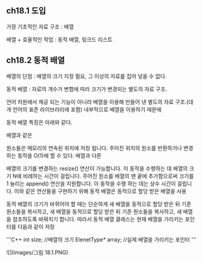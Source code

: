 ## ch18.1 도입

가장 기초적인 자료 구조 : 배열

배열 + 효율적인 작업 : 동적 배열, 링크드 리스트

## ch18.2 동적 배열

배열의 단점 : 배열의 크기 지정 필요, 그 이상의 자료를 집어 넣을 수 없다.

동적 배열 : 자료의 개수가 변함에 따라 크기가 변경되는 별도의 자료 구조.

언어 차원에서 제공 되는 기능이 아니라 배열을 이용해 만들어 낸 별도의 자료 구조.(대개 언어의 표준 라이브러리에 포함)
내부적으로 배열을 이용하기 때문에

동적 배열 특징은 아래와 같다.

배열과 같은

원소들은 메모리의 연속된 위치에 저장 됩니다.
주어진 위치의 원소를 반환하거나 변경하는 동작을 O(1)에 할 수 있다.
배열과 다른

배열의 크기를 변경하는 resize() 연산이 가능합니다. 이 동작을 수행하는 데 배열의 크기 N에 비례하는 시간이 걸립니다.
주어진 원소를 배열의 맨 끝에 추가함으로써 크기를 1 늘리는 append() 연산을 지원합니다. 이 동작을 수행 하는 데는 상수 시간이 걸립니다.
이와 같은 연산들을 구현하기 위해 동적 배열은 동적으로 할당 받은 배열을 사용

동적 배열의 크기가 바뀌어야 할 때는 단순하게 새 배열을 동적으로 할당 받은 뒤 기존 원소들을 복사하고, 새 배열을 동적으로 할당 받은 뒤 기존 원소들을 복사하고, 새 배열을 참조하도록 바꿔치기 합니다.
따라서 동적 배열 클래스는 현재 배열을 가리키는 포인터를 다음과 같이 저장

 '''C++ 
 int size; //배열의 크기 ElenetType* array; //실제 배열을 가리키는 포인터 
 '''

![](images/그림 18.1.PNG)
